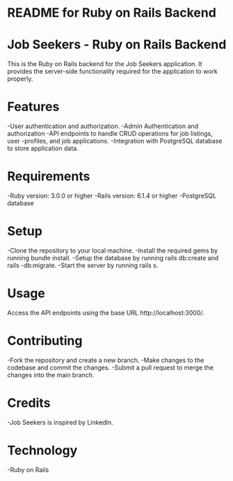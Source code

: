 # README for Ruby on Rails Backend

# Job Seekers - Ruby on Rails Backend

This is the Ruby on Rails backend for the Job Seekers application. It provides the server-side functionality required for the application to work properly.

# Features

-User authentication and authorization.
-Admin Authentication and authorization
-API endpoints to handle CRUD operations for job listings, user -profiles, and job applications.
-Integration with PostgreSQL database to store application data.

# Requirements

-Ruby version: 3.0.0 or higher
-Rails version: 6.1.4 or higher
-PostgreSQL database

# Setup

-Clone the repository to your local machine.
-Install the required gems by running bundle install.
-Setup the database by running rails db:create and rails -db:migrate.
-Start the server by running rails s.

# Usage

Access the API endpoints using the base URL http://localhost:3000/.

# Contributing

-Fork the repository and create a new branch.
-Make changes to the codebase and commit the changes.
-Submit a pull request to merge the changes into the main branch.     

# Credits

-Job Seekers is inspired by LinkedIn.

# Technology

-Ruby on Rails